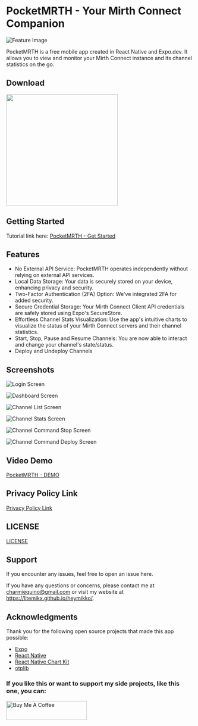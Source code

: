 # PocketMRTH - Your Mirth Connect Companion

![Feature Image](docs/pocketmrth-feature-graphic.png)

PocketMRTH is a free mobile app created in React Native and Expo.dev. It allows you to view and monitor your Mirth Connect instance and its channel statistics on the go.

## Download

<a href="https://play.google.com/store/apps/details?id=com.mixelot.PocketMRTH" target="_blank"><img src="https://raw.githubusercontent.com/litemikx/pocketmrth/master/docs/google-play-badge.png" width="300"></a>


## Getting Started

Tutorial link here: [PocketMRTH - Get Started](https://thisdevblogs.wordpress.com/2023/09/18/pocketmrth-a-mobile-app-to-monitor-your-mirth-connect/)

## Features
- No External API Service: PocketMRTH operates independently without relying on external API services.
- Local Data Storage: Your data is securely stored on your device, enhancing privacy and security.
- Two-Factor Authentication (2FA) Option: We've integrated 2FA for added security.
- Secure Credential Storage: Your Mirth Connect Client API credentials are safely stored using Expo's SecureStore.
- Effortless Channel Stats Visualization: Use the app's intuitive charts to visualize the status of your Mirth Connect servers and their channel statistics.
- Start, Stop, Pause and Resume Channels: You are now able to interact and change your channel's state/status. 
- Deploy and Undeploy Channels

## Screenshots

![Login Screen](docs/screenshot-login.png)

![Dashboard Screen](docs/screenshot-main.png)

![Channel List Screen](docs/screenshot-connection-list.png)

![Channel Stats Screen](docs/screenshot-connection-channel-stats.png)

![Channel Command Stop Screen](docs/screenshot-channel-command-stop.png)

![Channel Command Deploy Screen](docs/screenshot-channel-command-deploy.png)


## Video Demo
[PocketMRTH - DEMO](https://www.youtube.com/watch?v=dNSfR93Cq-4)

## Privacy Policy Link
[Privacy Policy Link](https://raw.githubusercontent.com/litemikx/pocketmrth/master/docs/privacy-policy.md)

## LICENSE
[LICENSE](https://raw.githubusercontent.com/litemikx/pocketmrth/master/LICENSE)

## Support
If you encounter any issues, feel free to open an issue here. 

If you have any questions or concerns, please contact me at charmiequino@gmail.com or visit my website at https://litemikx.github.io/heymikko/.

## Acknowledgments
Thank you for the following open source projects that made this app possible:
- [Expo](https://expo.dev/)
- [React Native](https://reactnative.dev/)
- [React Native Chart Kit](https://www.npmjs.com/package/react-native-chart-kit)
- [otplib](https://github.com/yeojz/otplib)

### If you like this or want to support my side projects, like this one, you can:
<a href="https://www.buymeacoffee.com/heymikko" target="_blank"><img src="https://cdn.buymeacoffee.com/buttons/v2/default-yellow.png" alt="Buy Me A Coffee" style="height: 51px !important;width: 217px !important"></a>

